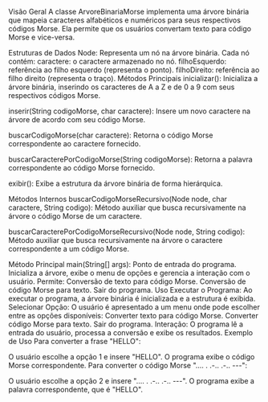 Visão Geral
A classe ArvoreBinariaMorse implementa uma árvore binária que mapeia caracteres alfabéticos e numéricos para seus respectivos códigos Morse. Ela permite que os usuários convertam texto para código Morse e vice-versa.

Estruturas de Dados
Node: Representa um nó na árvore binária. Cada nó contém:
caractere: o caractere armazenado no nó.
filhoEsquerdo: referência ao filho esquerdo (representa o ponto).
filhoDireito: referência ao filho direito (representa o traço).
Métodos Principais
inicializar(): Inicializa a árvore binária, inserindo os caracteres de A a Z e de 0 a 9 com seus respectivos códigos Morse.

inserir(String codigoMorse, char caractere): Insere um novo caractere na árvore de acordo com seu código Morse.

buscarCodigoMorse(char caractere): Retorna o código Morse correspondente ao caractere fornecido.

buscarCaracterePorCodigoMorse(String codigoMorse): Retorna a palavra correspondente ao código Morse fornecido.

exibir(): Exibe a estrutura da árvore binária de forma hierárquica.

Métodos Internos
buscarCodigoMorseRecursivo(Node node, char caractere, String codigo): Método auxiliar que busca recursivamente na árvore o código Morse de um caractere.

buscarCaracterePorCodigoMorseRecursivo(Node node, String codigo): Método auxiliar que busca recursivamente na árvore o caractere correspondente a um código Morse.

Método Principal
main(String[] args): Ponto de entrada do programa. Inicializa a árvore, exibe o menu de opções e gerencia a interação com o usuário. Permite:
Conversão de texto para código Morse.
Conversão de código Morse para texto.
Sair do programa.
Uso
Executar o Programa: Ao executar o programa, a árvore binária é inicializada e a estrutura é exibida.
Selecionar Opção: O usuário é apresentado a um menu onde pode escolher entre as opções disponíveis:
Converter texto para código Morse.
Converter código Morse para texto.
Sair do programa.
Interação: O programa lê a entrada do usuário, processa a conversão e exibe os resultados.
Exemplo de Uso
Para converter a frase "HELLO":

O usuário escolhe a opção 1 e insere "HELLO".
O programa exibe o código Morse correspondente.
Para converter o código Morse ".... . .-.. .-.. ---":

O usuário escolhe a opção 2 e insere ".... . .-.. .-.. ---".
O programa exibe a palavra correspondente, que é "HELLO".
